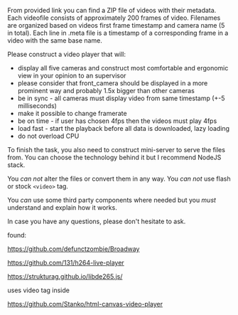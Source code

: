 From provided link you can find a ZIP file of videos with their metadata.
Each videofile consists of approximately 200 frames of video. 
Filenames are organized based on videos first frame timestamp and camera name (5 in total).
Each line in .meta file is a timestamp of a corresponding frame in a video with the same base name.

Please construct a video player that will:
- display all five cameras and construct most comfortable and ergonomic view in your opinion to an supervisor
- please consider that front_camera should be displayed in a more prominent way and probably 1.5x bigger than other cameras
- be in sync - all cameras must display video from same timestamp (+-5 milliseconds)
- make it possible to change framerate
- be on time - if user has chosen 4fps then the videos must play 4fps
- load fast - start the playback before all data is downloaded, lazy loading
- do not overload CPU

To finish the task, you also need to construct mini-server to serve the files from. You can choose the technology behind it but I recommend NodeJS stack.

You *can not* alter the files or convert them in any way.
You *can not* use flash or stock `<video>` tag.

You *can* use some third party components where needed but you *must* understand and explain how it works.

In case you have any questions, please don't hesitate to ask.


found:

https://github.com/defunctzombie/Broadway

https://github.com/131/h264-live-player

https://strukturag.github.io/libde265.js/



uses video  tag inside 

https://github.com/Stanko/html-canvas-video-player
